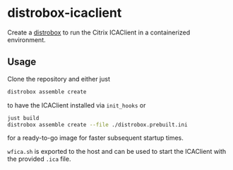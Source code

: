 # distrobox-icaclient

Create a [distrobox](https://github.com/89luca89/distrobox) to run the
Citrix ICAClient in a containerized environment.

## Usage

Clone the repository and either just

```bash
distrobox assemble create
```

to have the ICAClient installed via `init_hooks` or

```bash
just build
distrobox assemble create --file ./distrobox.prebuilt.ini
```

for a ready-to-go image for faster subsequent startup times.

`wfica.sh` is exported to the host and can be used to start the ICAClient
with the provided `.ica` file.
